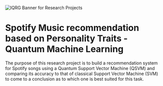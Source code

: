 ![IQRG Banner for Research Projects](../IQRG_Banner_Research_Projects_2024.png)

# Spotify Music recommendation based on Personality Traits - Quantum Machine Learning

The purpose of this research project is to build a recommendation system for Spotify songs using a Quantum Support Vector Machine (QSVM) and comparing its accuracy to that of classical Support Vector Machine (SVM) to come to a conclusion as to which one is best suited for this task. 
